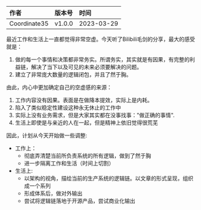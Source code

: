 | 作者 | 版本号 | 时间 |
| :--- | :--- | :--- |
| Coordinate35 | v1.0.0 | 2023-03-29 |

最近工作和生活上一直都觉得非常空虚。今天听了Bilibili毛剑的分享，最大的感受就是：
1. 做的每一个事情和决策都非常务实。所谓务实，其实就是有因果，有完整的利益链，解决了当下以及可见的未来必须要解决的问题。
2. 建立了非常庞大数量的逻辑闭包，并且了然于胸。

由此，内心中更加确定自己的空虚感的来源：
1. 工作内容没有因果。表面是在做降本提效，实际上是内耗。
2. 陷入了类似稳定性建设这种永无休止的工作中
3. 实际上没有业务需求，但是大家其实都在没事找事："做正确的事情".
4. 生活上即使是与亲近的人在一起，但是精神上依旧觉得很荒芜

因此，计划从今天开始做一些调整:
* 工作上：
  * 彻底弄清楚当前所负责系统的所有逻辑，做到了然于胸
  * 进一步隔离工作和生活（时间上切割）
* 生活上:
  * 以架构的视角，描绘当前的生产系统的逻辑链。以文章的形式呈现，组织成一个系列
  * 形成体系后，做对外输出
  * 尝试将逻辑链落地于开源产品，尝试商业化输出

